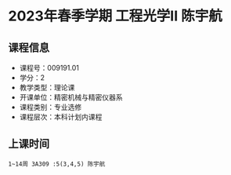 # 2023年春季学期 工程光学II 陈宇航






## 课程信息

- 课程号：009191.01
- 学分：2
- 教学类型：理论课
- 开课单位：精密机械与精密仪器系
- 课程类别：专业选修
- 课程层次：本科计划内课程

## 上课时间

```
1~14周 3A309 :5(3,4,5) 陈宇航
```

